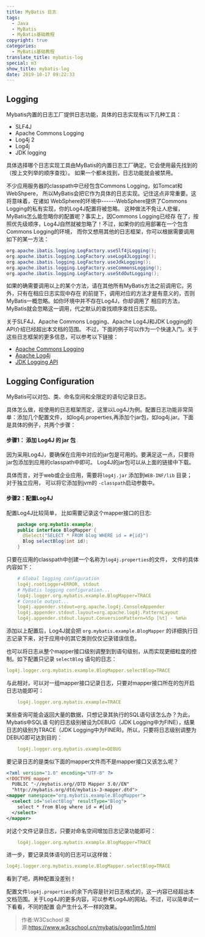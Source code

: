 ```yaml
---
title: MyBatis 日志
tags:
  - Java
  - MyBatis
  - MyBatis基础教程
copyright: true
categories:
  - MyBatis基础教程
translate_title: mybatis-log
special: m3
show_title: mybatis-log
date: 2019-10-17 09:22:33
---
```


Logging
-------

Mybatis内置的日志工厂提供日志功能，具体的日志实现有以下几种工具：

-   SLF4J
-   Apache Commons Logging
-   Log4j 2
-   Log4j
-   JDK logging

具体选择哪个日志实现工具由MyBatis的内置日志工厂确定。它会使用最先找到的（按上文列举的顺序查找）。 如果一个都未找到，日志功能就会被禁用。

不少应用服务器的classpath中已经包含Commons Logging，如Tomcat和WebShpere， 所以MyBatis会把它作为具体的日志实现。记住这点非常重要。这将意味着，在诸如 WebSphere的环境中------WebSphere提供了Commons Logging的私有实现，你的Log4J配置将被忽略。 这种做法不免让人悲催，MyBatis怎么能忽略你的配置呢？事实上，因Commons Logging已经存 在了，按照优先级顺序，Log4J自然就被忽略了！不过，如果你的应用部署在一个包含Commons Logging的环境， 而你又想用其他的日志框架，你可以根据需要调用如下的某一方法：

```java
org.apache.ibatis.logging.LogFactory.useSlf4jLogging();
org.apache.ibatis.logging.LogFactory.useLog4JLogging();
org.apache.ibatis.logging.LogFactory.useJdkLogging();
org.apache.ibatis.logging.LogFactory.useCommonsLogging();
org.apache.ibatis.logging.LogFactory.useStdOutLogging();
```

如果的确需要调用以上的某个方法，请在其他所有MyBatis方法之前调用它。另外，只有在相应日志实现中存在 的前提下，调用对应的方法才是有意义的，否则MyBatis一概忽略。如你环境中并不存在Log4J，你却调用了 相应的方法，MyBatis就会忽略这一调用，代之默认的查找顺序查找日志实现。

关于SLF4J、Apache Commons Logging、Apache Log4J和JDK Logging的API介绍已经超出本文档的范围。 不过，下面的例子可以作为一个快速入门。关于这些日志框架的更多信息，可以参考以下链接：

-   [Apache Commons Logging](http://commons.apache.org/proper/commons-logging/)
-   [Apache Log4j](http://logging.apache.org/log4j/2.x/)
-   [JDK Logging API](http://www.oracle.com/technetwork/java/index.html)

Logging Configuration
---------------------

MyBatis可以对包、类、命名空间和全限定的语句记录日志。

具体怎么做，视使用的日志框架而定，这里以Log4J为例。配置日志功能非常简单：添加几个配置文件， 如log4j.properties,再添加个jar包，如log4j.jar。下面是具体的例子，共两个步骤：

#### 步骤1： 添加 Log4J 的 jar 包

因为采用Log4J，要确保在应用中对应的jar包是可用的。要满足这一点，只要将jar包添加到应用的classpath中即可。 Log4J的jar包可以从上面的链接中下载。

具体而言，对于web或企业应用，需要将`log4j.jar` 添加到`WEB-INF/lib` 目录； 对于独立应用， 可以将它添加到jvm的 `-classpath`启动参数中。

#### 步骤2：配置Log4J

配置Log4J比较简单， 比如需要记录这个mapper接口的日志:

```java
    package org.mybatis.example;
    public interface BlogMapper {
      @Select("SELECT * FROM blog WHERE id = #{id}")
      Blog selectBlog(int id);
    }
```

只要在应用的classpath中创建一个名称为`log4j.properties`的文件， 文件的具体内容如下：

```yml
    # Global logging configuration
    log4j.rootLogger=ERROR, stdout
    # MyBatis logging configuration...
    log4j.logger.org.mybatis.example.BlogMapper=TRACE
    # Console output...
    log4j.appender.stdout=org.apache.log4j.ConsoleAppender
    log4j.appender.stdout.layout=org.apache.log4j.PatternLayout
    log4j.appender.stdout.layout.ConversionPattern=%5p [%t] - %m%n
```

添加以上配置后，Log4J就会把 `org.mybatis.example.BlogMapper` 的详细执行日志记录下来，对于应用中的其它类则仅仅记录错误信息。

也可以将日志从整个mapper接口级别调整到到语句级别，从而实现更细粒度的控制。如下配置只记录 `selectBlog` 语句的日志：

```yml
log4j.logger.org.mybatis.example.BlogMapper.selectBlog=TRACE
```

与此相对，可以对一组mapper接口记录日志，只要对mapper接口所在的包开启日志功能即可：

```yml
    log4j.logger.org.mybatis.example=TRACE
```

某些查询可能会返回大量的数据，只想记录其执行的SQL语句该怎么办？为此，Mybatis中SQL语 句的日志级别被设为DEBUG（JDK Logging中为FINE），结果日志的级别为TRACE（JDK Logging中为FINER)。所以，只要将日志级别调整为DEBUG即可达到目的：

```yml
    log4j.logger.org.mybatis.example=DEBUG
```

要记录日志的是类似下面的mapper文件而不是mapper接口又该怎么呢？

```xml
<?xml version="1.0" encoding="UTF-8" ?>
<!DOCTYPE mapper
  PUBLIC "-//mybatis.org//DTD Mapper 3.0//EN"
  "http://mybatis.org/dtd/mybatis-3-mapper.dtd">
<mapper namespace="org.mybatis.example.BlogMapper">
  <select id="selectBlog" resultType="Blog">
    select * from Blog where id = #{id}
  </select>
</mapper>
```

对这个文件记录日志，只要对命名空间增加日志记录功能即可：

```yml
    log4j.logger.org.mybatis.example.BlogMapper=TRACE
```

进一步，要记录具体语句的日志可以这样做：

```yml
log4j.logger.org.mybatis.example.BlogMapper.selectBlog=TRACE
```

看到了吧，两种配置没差别！

配置文件`log4j.properties`的余下内容是针对日志格式的，这一内容已经超出本 文档范围。关于Log4J的更多内容，可以参考Log4J的网站。不过，可以简单试一下看看，不同的配置 会产生什么不一样的效果。



>作者:W3Cschool 
>来源:https://www.w3cschool.cn/mybatis/ogqn1im5.html
